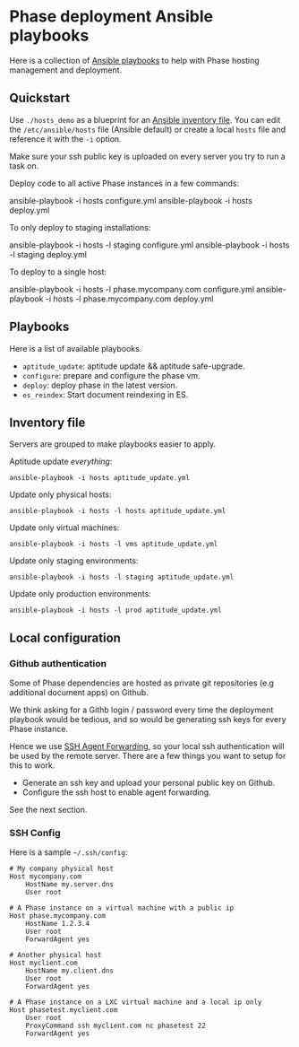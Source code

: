 # Phase deployment Ansible playbooks

Here is a collection of [Ansible playbooks](https://www.ansible.com/) to help
with Phase hosting management and deployment.

## Quickstart

Use `./hosts_demo` as a blueprint for an [Ansible inventory
file](http://docs.ansible.com/ansible/intro_inventory.html). You can edit the
`/etc/ansible/hosts` file (Ansible default) or create a local `hosts` file and
reference it with the `-i` option.

Make sure your ssh public key is uploaded on every server you try to run a task
on.

Deploy code to all active Phase instances in a few commands:

ansible-playbook -i hosts configure.yml
ansible-playbook -i hosts deploy.yml

To only deploy to staging installations:

ansible-playbook -i hosts -l staging configure.yml
ansible-playbook -i hosts -l staging deploy.yml

To deploy to a single host:

ansible-playbook -i hosts -l phase.mycompany.com configure.yml
ansible-playbook -i hosts -l phase.mycompany.com deploy.yml


## Playbooks

Here is a list of available playbooks.

 * `aptitude_update`: aptitude update && aptitude safe-upgrade.
 * `configure`: prepare and configure the phase vm.
 * `deploy`: deploy phase in the latest version.
 * `es_reindex`: Start document reindexing in ES.


## Inventory file

Servers are grouped to make playbooks easier to apply.

Aptitude update *everything*:

    ansible-playbook -i hosts aptitude_update.yml

Update only physical hosts:

    ansible-playbook -i hosts -l hosts aptitude_update.yml

Update only virtual machines:

    ansible-playbook -i hosts -l vms aptitude_update.yml

Update only staging environments:

    ansible-playbook -i hosts -l staging aptitude_update.yml

Update only production environments:

    ansible-playbook -i hosts -l prod aptitude_update.yml

## Local configuration

### Github authentication

Some of Phase dependencies are hosted as private git repositories (e.g
additional document apps) on Github.

We think asking for a Githb login / password every time the deployment playbook
would be tedious, and so would be generating ssh keys for every Phase instance.

Hence we use [SSH Agent
Forwarding](https://developer.github.com/guides/using-ssh-agent-forwarding/),
so your local ssh authentication will be used by the remote server. There are a
few things you want to setup for this to work.

 * Generate an ssh key and upload your personal public key on Github.
 * Configure the ssh host to enable agent forwarding.

See the next section.

### SSH Config

Here is a sample `~/.ssh/config`:

    # My company physical host
    Host mycompany.com
        HostName my.server.dns
        User root

    # A Phase instance on a virtual machine with a public ip
    Host phase.mycompany.com
        HostName 1.2.3.4
        User root
        ForwardAgent yes

    # Another physical host
    Host myclient.com
        HostName my.client.dns
        User root
        ForwardAgent yes

    # A Phase instance on a LXC virtual machine and a local ip only
    Host phasetest.myclient.com
        User root
        ProxyCommand ssh myclient.com nc phasetest 22
        ForwardAgent yes
